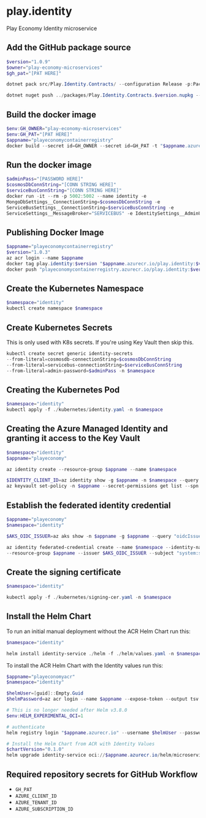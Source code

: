 # play.identity

Play Economy Identity microservice

## Add the GitHub package source

```powershell
$version="1.0.9"
$owner="play-economy-microservices"
$gh_pat="[PAT HERE]"

dotnet pack src/Play.Identity.Contracts/ --configuration Release -p:PackageVersion=$version -p:RepositoryUrl=https://github.com/$owner/play.identity -o ../packages

dotnet nuget push ../packages/Play.Identity.Contracts.$version.nupkg --api-key $gh_pat --source "github"
```

## Build the docker image

```powershell
$env:GH_OWNER="play-economy-microservices"
$env:GH_PAT="[PAT HERE]"
$appname="playeconomycontainerregistry"
docker build --secret id=GH_OWNER --secret id=GH_PAT -t "$appname.azurecr.io/play.identity:$version" .
```

## Run the docker image

```powershell
$adminPass="[PASSWORD HERE]"
$cosmosDbConnString="[CONN STRING HERE]"
$serviceBusConnString="[CONN STRING HERE]"
docker run -it --rm -p 5002:5002 --name identity -e
MongoDbSettings__ConnectionString=$cosmosDbConnString -e
ServiceBusSettings__ConnectionString=$serviceBusConnString -e
ServiceSettings__MessageBroker="SERVICEBUS" -e IdentitySettings__AdminUserPassword=$adminPass play.identity:$version
```

## Publishing Docker Image

```powershell
$appname="playeconomycontainerregistry"
$version="1.0.3"
az acr login --name $appname
docker tag play.identity:$version "$appname.azurecr.io/play.identity:$version"
docker push "playeconomycontainerregistry.azurecr.io/play.identity:$version"
```

## Create the Kubernetes Namespace

```powershell
$namespace="identity"
kubectl create namespace $namespace
```

## Create Kubernetes Secrets

This is only used with K8s secrets. If you're using Key Vault then skip this.

```powershell
kubectl create secret generic identity-secrets
--from-literal=cosmosdb-connectionString=$cosmosDbConnString
--from-literal=servicebus-connectionString=$serviceBusConnString
--from-literal=admin-password=$adminPass -n $namespace
```

## Creating the Kubernetes Pod

```powershell
$namespace="identity"
kubectl apply -f ./kubernetes/identity.yaml -n $namespace
```

## Creating the Azure Managed Identity and granting it access to the Key Vault

```powershell
$namespace="identity"
$appname="playeconomy"

az identity create --resource-group $appname --name $namespace

$IDENTITY_CLIENT_ID=az identity show -g $appname -n $namespace --query clientId -otsv
az keyvault set-policy -n $appname --secret-permissions get list --spn $IDENTITY_CLIENT_ID
```

## Establish the federated identity credential

```powershell PowerShell
$appname="playeconomy"
$namespace="identity"

$AKS_OIDC_ISSUER=az aks show -n $appname -g $appname --query "oidcIssuerProfile.issuerUrl" -otsv

az identity federated-credential create --name $namespace --identity-name $namespace
--resource-group $appname --issuer $AKS_OIDC_ISSUER --subject "system:serviceaccount:${namespace}:${namespace}-serviceaccount"
```

## Create the signing certificate

```powershell
$namespace="identity"

kubectl apply -f ./kubernetes/signing-cer.yaml -n $namespace
```

## Install the Helm Chart

To run an initial manual deployment without the ACR Helm Chart run this:

```powershell
$namespace="identity"

helm install identity-service ./helm -f ./helm/values.yaml -n $namespace
```

To install the ACR Helm Chart with the Identity values run this:

```powershell
$appname="playeconomyacr"
$namespace="identity"

$helmUser=[guid]::Empty.Guid
$helmPassword=az acr login --name $appname --expose-token --output tsv --query accessToken

# This is no longer needed after Helm v3.8.0
$env:HELM_EXPERIMENTAL_OCI=1

# authenticate
helm registry login "$appname.azurecr.io" --username $helmUser --password $helmPassword

# Install the Helm Chart from ACR with Identity Values
$chartVersion="0.1.0"
helm upgrade identity-service oci://$appname.azurecr.io/helm/microservice --version $chartVersion -f ./helm/values.yaml -n $namespace --install
```

## Required repository secrets for GitHub Workflow

- `GH_PAT`
- `AZURE_CLIENT_ID`
- `AZURE_TENANT_ID`
- `AZURE_SUBSCRIPTION_ID`

